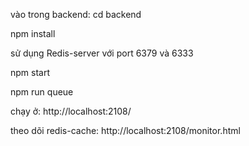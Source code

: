 vào trong backend: cd backend

npm install

sử dụng Redis-server với port 6379 và 6333

npm start

npm run queue

chạy ở: http://localhost:2108/

theo dõi redis-cache: http://localhost:2108/monitor.html

